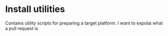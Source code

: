 # Install utilities

Contains utility scripts for preparing a target platform.
I want to expolai what a pull request is
